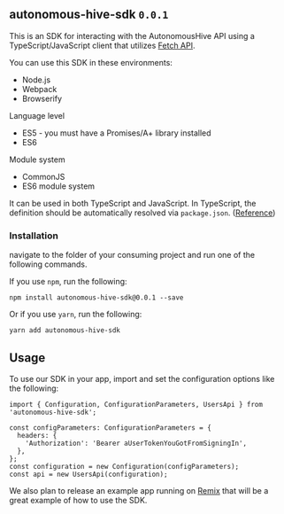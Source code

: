 ## autonomous-hive-sdk `0.0.1`

This is an SDK for interacting with the AutonomousHive API using a TypeScript/JavaScript client that utilizes [Fetch API](https://fetch.spec.whatwg.org/). 

You can use this SDK in these environments:
* Node.js
* Webpack
* Browserify

Language level
* ES5 - you must have a Promises/A+ library installed
* ES6

Module system
* CommonJS
* ES6 module system

It can be used in both TypeScript and JavaScript. In TypeScript, the definition should be automatically resolved via `package.json`. ([Reference](http://www.typescriptlang.org/docs/handbook/typings-for-npm-packages.html))

### Installation

navigate to the folder of your consuming project and run one of the following commands.

If you use `npm`, run the following:
```
npm install autonomous-hive-sdk@0.0.1 --save
```

Or if you use `yarn`, run the following:
```
yarn add autonomous-hive-sdk
```

## Usage

To use our SDK in your app, import and set the configuration options like the following:
```
import { Configuration, ConfigurationParameters, UsersApi } from 'autonomous-hive-sdk';

const configParameters: ConfigurationParameters = {
  headers: {
    'Authorization': 'Bearer aUserTokenYouGotFromSigningIn',
  },
};
const configuration = new Configuration(configParameters);
const api = new UsersApi(configuration); 
```

We also plan to release an example app running on [Remix](https://remix.run/) that will be a great example of how to use the SDK.